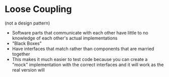 # Loose Coupling

(not a design pattern)

- Software parts that communicate with each other have little to no knowledge of each other's actual implementations
- "Black Boxes"
- Have interfaces that match rather than components that are married together
- This makes it much easier to test code because you can create a "mock" implementation with the correct interfaces and it will work as the real version will
